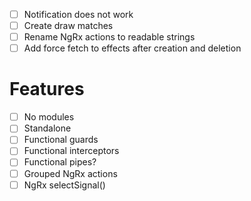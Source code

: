 - [ ] Notification does not work
- [ ] Create draw matches
- [ ] Rename NgRx actions to readable strings
- [ ] Add force fetch to effects after creation and deletion

# Features
- [ ] No modules
- [ ] Standalone
- [ ] Functional guards
- [ ] Functional interceptors
- [ ] Functional pipes?
- [ ] Grouped NgRx actions
- [ ] NgRx selectSignal()
